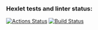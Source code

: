 ### Hexlet tests and linter status:
[![Actions Status](https://github.com/vijaysave/frontend-project-46/actions/workflows/hexlet-check.yml/badge.svg)](https://github.com/vijaysave/frontend-project-46/actions)
[![Build Status](https://travis-ci.com/username/projectname.svg?branch=master)](https://travis-ci.com/username/projectname)